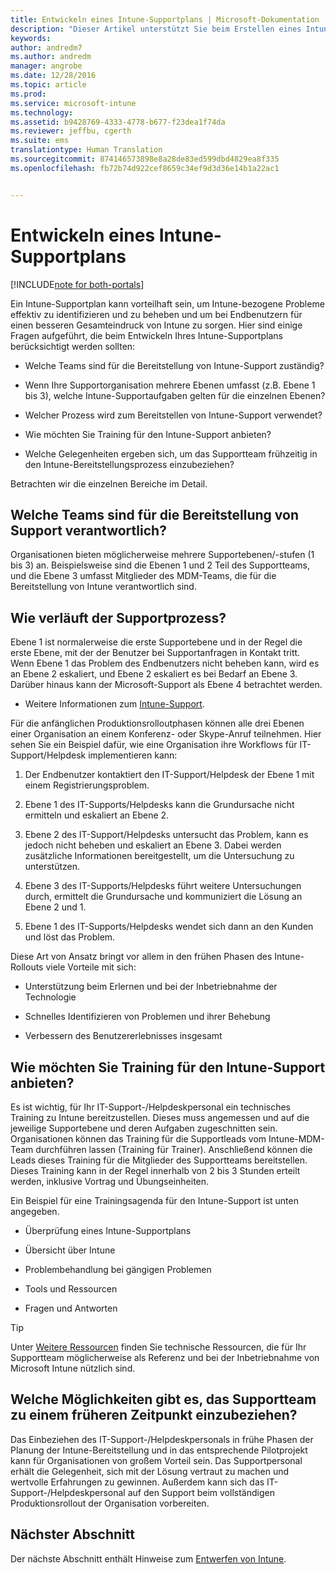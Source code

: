 ```yaml
---
title: Entwickeln eines Intune-Supportplans | Microsoft-Dokumentation
description: "Dieser Artikel unterstützt Sie beim Erstellen eines Intune-Supportplans für einen reinen Microsoft Intune-Cloudentwurf und seine Implementierung."
keywords: 
author: andredm7
ms.author: andredm
manager: angrobe
ms.date: 12/28/2016
ms.topic: article
ms.prod: 
ms.service: microsoft-intune
ms.technology: 
ms.assetid: b9428769-4333-4778-b677-f23dea1f74da
ms.reviewer: jeffbu, cgerth
ms.suite: ems
translationtype: Human Translation
ms.sourcegitcommit: 874146573898e8a28de83ed599dbd4829ea8f335
ms.openlocfilehash: fb72b74d922cef8659c34ef9d3d36e14b1a22ac1


---
```


# <a name="develop-an-intune-support-plan"></a>Entwickeln eines Intune-Supportplans

[!INCLUDE[note for both-portals](../includes/note-for-both-portals.md)]

Ein Intune-Supportplan kann vorteilhaft sein, um Intune-bezogene Probleme effektiv zu identifizieren und zu beheben und um bei Endbenutzern für einen besseren Gesamteindruck von Intune zu sorgen. Hier sind einige Fragen aufgeführt, die beim Entwickeln Ihres Intune-Supportplans berücksichtigt werden sollten:

-   Welche Teams sind für die Bereitstellung von Intune-Support zuständig?

-   Wenn Ihre Supportorganisation mehrere Ebenen umfasst (z.B. Ebene 1 bis 3), welche Intune-Supportaufgaben gelten für die einzelnen Ebenen?

-   Welcher Prozess wird zum Bereitstellen von Intune-Support verwendet?

-   Wie möchten Sie Training für den Intune-Support anbieten?

-   Welche Gelegenheiten ergeben sich, um das Supportteam frühzeitig in den Intune-Bereitstellungsprozess einzubeziehen?

Betrachten wir die einzelnen Bereiche im Detail.

## <a name="which-teams-are-responsible-for-providing-support"></a>Welche Teams sind für die Bereitstellung von Support verantwortlich?

Organisationen bieten möglicherweise mehrere Supportebenen/-stufen (1 bis 3) an. Beispielsweise sind die Ebenen 1 und 2 Teil des Supportteams, und die Ebene 3 umfasst Mitglieder des MDM-Teams, die für die Bereitstellung von Intune verantwortlich sind.

## <a name="what-is-the-support-process"></a>Wie verläuft der Supportprozess?

Ebene 1 ist normalerweise die erste Supportebene und in der Regel die erste Ebene, mit der der Benutzer bei Supportanfragen in Kontakt tritt. Wenn Ebene 1 das Problem des Endbenutzers nicht beheben kann, wird es an Ebene 2 eskaliert, und Ebene 2 eskaliert es bei Bedarf an Ebene 3. Darüber hinaus kann der Microsoft-Support als Ebene 4 betrachtet werden.

-   Weitere Informationen zum [Intune-Support](https://docs.microsoft.com/intune/troubleshoot/how-to-get-support-for-microsoft-intune).

Für die anfänglichen Produktionsrolloutphasen können alle drei Ebenen einer Organisation an einem Konferenz- oder Skype-Anruf teilnehmen. Hier sehen Sie ein Beispiel dafür, wie eine Organisation ihre Workflows für IT-Support/Helpdesk implementieren kann:

1.  Der Endbenutzer kontaktiert den IT-Support/Helpdesk der Ebene 1 mit einem Registrierungsproblem.

2.  Ebene 1 des IT-Supports/Helpdesks kann die Grundursache nicht ermitteln und eskaliert an Ebene 2.

3.  Ebene 2 des IT-Support/Helpdesks untersucht das Problem, kann es jedoch nicht beheben und eskaliert an Ebene 3. Dabei werden zusätzliche Informationen bereitgestellt, um die Untersuchung zu unterstützen.

4.  Ebene 3 des IT-Supports/Helpdesks führt weitere Untersuchungen durch, ermittelt die Grundursache und kommuniziert die Lösung an Ebene 2 und 1.

5.  Ebene 1 des IT-Supports/Helpdesks wendet sich dann an den Kunden und löst das Problem.

Diese Art von Ansatz bringt vor allem in den frühen Phasen des Intune-Rollouts viele Vorteile mit sich:

-   Unterstützung beim Erlernen und bei der Inbetriebnahme der Technologie

-   Schnelles Identifizieren von Problemen und ihrer Behebung

-   Verbessern des Benutzererlebnisses insgesamt

## <a name="how-you-plan-to-provide-intune-support-training"></a>Wie möchten Sie Training für den Intune-Support anbieten?

Es ist wichtig, für Ihr IT-Support-/Helpdeskpersonal ein technisches Training zu Intune bereitzustellen. Dieses muss angemessen und auf die jeweilige Supportebene und deren Aufgaben zugeschnitten sein. Organisationen können das Training für die Supportleads vom Intune-MDM-Team durchführen lassen (Training für Trainer). Anschließend können die Leads dieses Training für die Mitglieder des Supportteams bereitstellen. Dieses Training kann in der Regel innerhalb von 2 bis 3 Stunden erteilt werden, inklusive Vortrag und Übungseinheiten.

Ein Beispiel für eine Trainingsagenda für den Intune-Support ist unten angegeben.

-   Überprüfung eines Intune-Supportplans

-   Übersicht über Intune

-   Problembehandlung bei gängigen Problemen

-   Tools und Ressourcen

-   Fragen und Antworten

>[!TIP]
> Unter [Weitere Ressourcen](additional-resources.md) finden Sie technische Ressourcen, die für Ihr Supportteam möglicherweise als Referenz und bei der Inbetriebnahme von Microsoft Intune nützlich sind.

## <a name="what-opportunities-are-there-to-involve-the-support-team-earlier"></a>Welche Möglichkeiten gibt es, das Supportteam zu einem früheren Zeitpunkt einzubeziehen?

Das Einbeziehen des IT-Support-/Helpdeskpersonals in frühe Phasen der Planung der Intune-Bereitstellung und in das entsprechende Pilotprojekt kann für Organisationen von großem Vorteil sein. Das Supportpersonal erhält die Gelegenheit, sich mit der Lösung vertraut zu machen und wertvolle Erfahrungen zu gewinnen. Außerdem kann sich das IT-Support-/Helpdeskpersonal auf den Support beim vollständigen Produktionsrollout der Organisation vorbereiten.

## <a name="next-section"></a>Nächster Abschnitt

Der nächste Abschnitt enthält Hinweise zum [Entwerfen von Intune](section-7-create-an-intune-design.md).



<!--HONumber=Jan17_HO2-->


